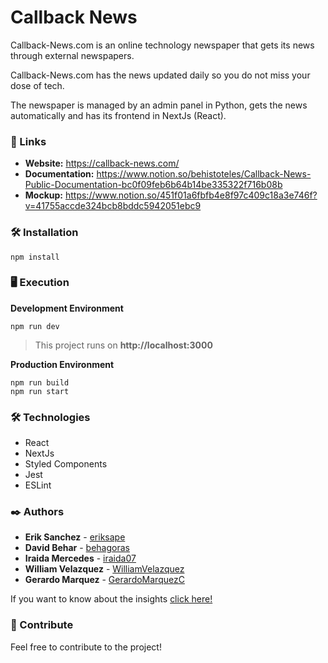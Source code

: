 # Callback News

Callback-News.com is an online technology newspaper that gets its news through external newspapers.


Callback-News.com has the news updated daily so you do not miss your dose of tech.


The newspaper is managed by an admin panel in Python, gets the news automatically and has its frontend in NextJs (React).

### 🚀 Links

 * **Website:** https://callback-news.com/
 * **Documentation:** https://www.notion.so/behistoteles/Callback-News-Public-Documentation-bc0f09feb6b64b14be335322f716b08b
 * **Mockup:** https://www.notion.so/451f01a6fbfb4e8f97c409c18a3e746f?v=41755accde324bcb8bddc5942051ebc9

### 🛠 Installation
```
npm install
```

### 🖥 Execution

**Development Environment**
```
npm run dev
```

>This project runs on **http://localhost:3000**

**Production Environment**

```
npm run build
npm run start
```


### 🛠️ Technologies

  * React
  * NextJs
  * Styled Components
  * Jest
  * ESLint

### ✒️ Authors

* **Erik Sanchez** - [eriksape](https://github.com/eriksape)
* **David Behar** - [behagoras](https://github.com/behagoras)
* **Iraida Mercedes** - [iraida07](https://github.com/iraida07)
* **William Velazquez** - [WilliamVelazquez](https://github.com/WilliamVelazquez)
* **Gerardo Marquez** - [GerardoMarquezC](https://github.com/GerardoMarquezC)

If you want to know about the insights [click here!](https://github.com/callback-demons/callback-news/pulse/monthly)

### 🎁 Contribute

Feel free to contribute to the project!
